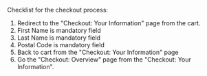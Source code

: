Checklist for the checkout process:
1. Redirect to the "Checkout: Your Information" page from the cart.
2. First Name is mandatory field
3. Last Name is mandatory field
4. Postal Code is mandatory field
5. Back to cart from the "Checkout: Your Information" page
6. Go the "Checkout: Overview" page from the "Checkout: Your Information".
